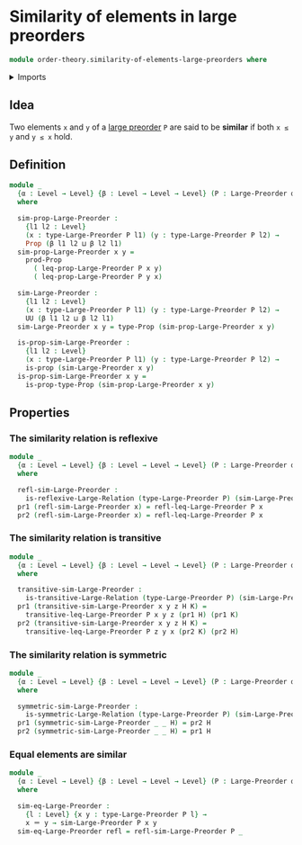 # Similarity of elements in large preorders

```agda
module order-theory.similarity-of-elements-large-preorders where
```

<details><summary>Imports</summary>

```agda
open import foundation.dependent-pair-types
open import foundation.identity-types
open import foundation.large-binary-relations
open import foundation.propositions
open import foundation.universe-levels

open import order-theory.large-preorders
```

</details>

## Idea

Two elements `x` and `y` of a [large preorder](order-theory.large-preorders.md)
`P` are said to be **similar** if both `x ≤ y` and `y ≤ x` hold.

## Definition

```agda
module _
  {α : Level → Level} {β : Level → Level → Level} (P : Large-Preorder α β)
  where

  sim-prop-Large-Preorder :
    {l1 l2 : Level}
    (x : type-Large-Preorder P l1) (y : type-Large-Preorder P l2) →
    Prop (β l1 l2 ⊔ β l2 l1)
  sim-prop-Large-Preorder x y =
    prod-Prop
      ( leq-prop-Large-Preorder P x y)
      ( leq-prop-Large-Preorder P y x)

  sim-Large-Preorder :
    {l1 l2 : Level}
    (x : type-Large-Preorder P l1) (y : type-Large-Preorder P l2) →
    UU (β l1 l2 ⊔ β l2 l1)
  sim-Large-Preorder x y = type-Prop (sim-prop-Large-Preorder x y)

  is-prop-sim-Large-Preorder :
    {l1 l2 : Level}
    (x : type-Large-Preorder P l1) (y : type-Large-Preorder P l2) →
    is-prop (sim-Large-Preorder x y)
  is-prop-sim-Large-Preorder x y =
    is-prop-type-Prop (sim-prop-Large-Preorder x y)
```

## Properties

### The similarity relation is reflexive

```agda
module _
  {α : Level → Level} {β : Level → Level → Level} (P : Large-Preorder α β)
  where

  refl-sim-Large-Preorder :
    is-reflexive-Large-Relation (type-Large-Preorder P) (sim-Large-Preorder P)
  pr1 (refl-sim-Large-Preorder x) = refl-leq-Large-Preorder P x
  pr2 (refl-sim-Large-Preorder x) = refl-leq-Large-Preorder P x
```

### The similarity relation is transitive

```agda
module _
  {α : Level → Level} {β : Level → Level → Level} (P : Large-Preorder α β)
  where

  transitive-sim-Large-Preorder :
    is-transitive-Large-Relation (type-Large-Preorder P) (sim-Large-Preorder P)
  pr1 (transitive-sim-Large-Preorder x y z H K) =
    transitive-leq-Large-Preorder P x y z (pr1 H) (pr1 K)
  pr2 (transitive-sim-Large-Preorder x y z H K) =
    transitive-leq-Large-Preorder P z y x (pr2 K) (pr2 H)
```

### The similarity relation is symmetric

```agda
module _
  {α : Level → Level} {β : Level → Level → Level} (P : Large-Preorder α β)
  where

  symmetric-sim-Large-Preorder :
    is-symmetric-Large-Relation (type-Large-Preorder P) (sim-Large-Preorder P)
  pr1 (symmetric-sim-Large-Preorder _ _ H) = pr2 H
  pr2 (symmetric-sim-Large-Preorder _ _ H) = pr1 H
```

### Equal elements are similar

```agda
module _
  {α : Level → Level} {β : Level → Level → Level} (P : Large-Preorder α β)
  where

  sim-eq-Large-Preorder :
    {l : Level} {x y : type-Large-Preorder P l} →
    x ＝ y → sim-Large-Preorder P x y
  sim-eq-Large-Preorder refl = refl-sim-Large-Preorder P _
```
